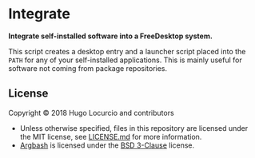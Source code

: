 # Integrate

**Integrate self-installed software into a FreeDesktop system.**

This script creates a desktop entry and a launcher script placed into the `PATH`
for any of your self-installed applications. This is mainly useful for software
not coming from package repositories.

## License

Copyright © 2018 Hugo Locurcio and contributors

- Unless otherwise specified, files in this repository are licensed under the
  MIT license, see [LICENSE.md](LICENSE.md) for more information.
- [Argbash](https://argbash.io/) is licensed under the
  [BSD 3-Clause](https://github.com/matejak/argbash/blob/master/LICENSE) license.
